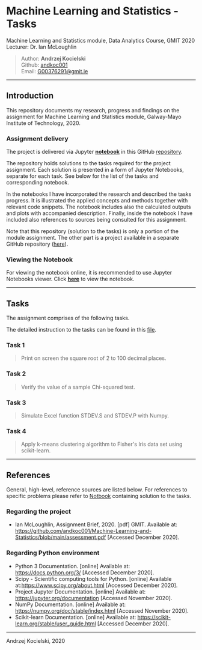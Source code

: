 # Machine Learning and Statistics - Tasks

Machine Learning and Statistics module, Data Analytics Course, GMIT 2020  
Lecturer: Dr. Ian McLoughlin

>Author: **Andrzej Kocielski**  
>Github: [andkoc001](https://github.com/andkoc001/)  
>Email: G00376291@gmit.ie

___

## Introduction

This repository documents my research, progress and findings on the assignment for Machine Learning and Statistics module, Galway-Mayo Institute of Technology, 2020. 

### Assignment  delivery

The project is delivered via Jupyter **[notebook](https://github.com/andkoc001/Machine-Learning-and-Statistics/blob/main/MLaS-Tasks.ipynb)** in this GitHub [repository](https://github.com/andkoc001/Machine-Learning-and-Statistics.git).

The repository holds solutions to the tasks required for the project assignment. Each solution is presented in a form of Jupyter Notebooks, separate for each task. See below for the list of the tasks and corresponding notebook.

In the notebooks I have incorporated the research and described the tasks progress. It is illustrated the applied concepts and methods together with relevant code snippets. The notebook includes also the calculated outputs and plots with accompanied description. Finally, inside the notebook I have included also references to sources being consulted for this assignment.

Note that this repository (solution to the tasks) is only a portion of the module assignment. The other part is a project available in a separate GitHub repository ([here](https://github.com/andkoc001/Machine-Learning-and-Statistics-Project.git)).

### Viewing the Notebook

For viewing the notebook online, it is recommended to use Jupyter Notebooks viewer. Click **[here](https://nbviewer.jupyter.org/github/andkoc001/Machine-Learning-and-Statistics/blob/main/MLaS-Tasks.ipynb)** to view the notebook.

___

## Tasks

The assignment comprises of the following tasks.

The detailed instruction to the tasks can be found in this [file](https://github.com/andkoc001/Machine-Learning-and-Statistics/blob/main/assessment.pdf).

### Task 1

> Print on screen the square root of 2 to 100 decimal places.

### Task 2

> Verify the value of a sample Chi-squared test.

### Task 3

> Simulate Excel function STDEV.S and STDEV.P with Numpy.

### Task 4

> Apply k-means clustering algorithm to Fisher's Iris data set using scikit-learn.

___

## References

General, high-level, reference sources are listed below. For references to specific problems please refer to [Notbook](https://github.com/andkoc001/Machine-Learning-and-Statistics/blob/main/MLaS-Tasks.ipynb) containing solution to the tasks.

### Regarding the project

- Ian McLoughlin, Assignment Brief, 2020. [pdf] GMIT. Available at: <https://github.com/andkoc001/Machine-Learning-and-Statistics/blob/main/assessment.pdf> [Accessed December 2020].

### Regarding Python environment

- Python 3 Documentation. [online] Available at: <https://docs.python.org/3/> [Accessed December 2020].
- Scipy - Scientific computing tools for Python.  [online] Available at:<https://www.scipy.org/about.html> [Accessed December 2020].
- Project Jupyter Documentation. [online] Available at: <https://jupyter.org/documentation> [Accessed November 2020].
- NumPy Documentation. [online] Available at: <https://numpy.org/doc/stable/index.html> [Accessed November 2020].
- Scikit-learn Documentation. [online] Available at: <https://scikit-learn.org/stable/user_guide.html> [Accessed December 2020].

___
Andrzej Kocielski, 2020
